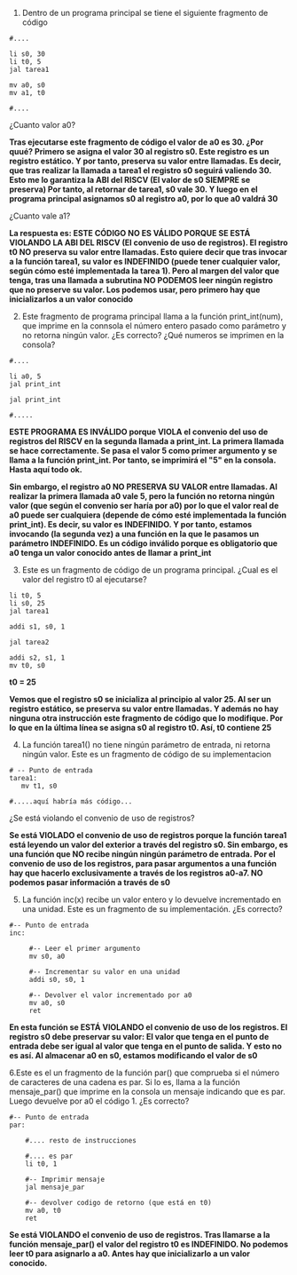 1. Dentro de un programa principal se tiene el siguiente fragmento de código
```
#....

li s0, 30
li t0, 5
jal tarea1

mv a0, s0
mv a1, t0

#....
```
¿Cuanto valor a0?

**Tras ejecutarse este fragmento de código el valor de a0 es 30.
¿Por quué? Primero se asigna el valor 30 al registro s0. Este registro es un registro estático. Y por tanto, preserva su valor entre llamadas. 
Es decir, que tras realizar la llamada a tarea1 el registro s0 seguirá valiendo 30. Esto me lo garantiza la ABI del RISCV (El valor de s0 SIEMPRE se preserva)
Por tanto, al retornar de tarea1, s0 vale 30. Y luego en el programa principal asignamos s0 al registro a0, por lo que a0 valdrá 30**

¿Cuanto vale a1?

**La respuesta es: ESTE CÓDIGO NO ES VÁLIDO PORQUE SE ESTÁ VIOLANDO LA ABI DEL RISCV (El convenio de uso de registros). El registro t0 NO preserva su valor entre llamadas. 
Esto quiere decir que tras invocar a la función tarea1, su valor es INDEFINIDO (puede tener cualquier valor, según cómo esté implementada la tarea 1). 
Pero al margen del valor que tenga, tras una llamada a subrutina NO PODEMOS leer ningún registro que no preserve su valor. Los podemos usar, pero primero hay que inicializarlos a un valor conocido**

2. Este fragmento de programa principal llama a la función print_int(num), que imprime en la connsola el número entero pasado como parámetro y no retorna ningún valor. 
¿Es correcto? ¿Qué numeros se imprimen en la consola?

```
#....

li a0, 5
jal print_int

jal print_int 

#.....
```

**ESTE PROGRAMA ES INVÁLIDO porque VIOLA el convenio del uso de registros del RISCV en la segunda llamada a print_int. La primera llamada se hace correctamente. 
Se pasa el valor 5 como primer argumento y se llama a la función print_int. Por tanto, se imprimirá el "5" en la consola. Hasta aquí todo ok.**

**Sin embargo, el registro a0 NO PRESERVA SU VALOR entre llamadas. Al realizar la primera llamada a0 vale 5, pero la función no retorna ningún valor (que según el convenio ser haría por a0) por lo que el valor real de a0 puede ser cualquiera (depende de cómo esté implementada la función print_int). Es decir, su valor es INDEFINIDO. Y por tanto, estamos invocando (la segunda vez) a una función en la que le pasamos un parámetro INDEFINIDO. 
Es un código inválido porque es obligatorio que a0 tenga un valor conocido antes de llamar a print_int**

3. Este es un fragmento de código de un programa principal. ¿Cual es el valor del registro t0 al ejecutarse?
```
li t0, 5
li s0, 25
jal tarea1

addi s1, s0, 1

jal tarea2

addi s2, s1, 1
mv t0, s0
```
**t0 = 25**

**Vemos que el registro s0 se inicializa al principio al valor 25. Al ser un registro estático, se preserva su valor entre llamadas. Y además no hay ninguna otra instrucción 
este fragmento de código que lo modifique. Por lo que en la última línea se asigna s0 al registro t0. Así, t0 contiene 25**

4. La función tarea1() no tiene ningún parámetro de entrada, ni retorna ningún valor. Este es un fragmento de código de su implementacion
```
# -- Punto de entrada
tarea1: 
   mv t1, s0

#.....aquí habría más código...
```

¿Se está violando el convenio de uso de registros?

**Se está VIOLADO el convenio de uso de registros porque la función tarea1 está leyendo un valor del exterior a través del registro s0. Sin embargo, es una función que NO 
recibe ningún ningún parámetro de entrada. Por el convenio de uso de los registros, para pasar argumentos a una función hay que hacerlo exclusivamente a través de los 
registros a0-a7. NO podemos pasar información a través de s0**

5. La función inc(x) recibe un valor entero y lo devuelve incrementado en una unidad. Este es un fragmento de su implementación. ¿Es correcto?
```
#-- Punto de entrada
inc: 

     #-- Leer el primer argumento
     mv s0, a0

     #-- Incrementar su valor en una unidad
     addi s0, s0, 1

     #-- Devolver el valor incrementado por a0
     mv a0, s0
     ret
```

**En esta función se ESTÁ VIOLANDO el convenio de uso de los registros. El registro s0 debe preservar su valor: El valor que tenga en el punto de entrada 
debe ser igual al valor que tenga en el punto de salida. Y esto no es así. Al almacenar a0 en s0, estamos modificando el valor de s0**

6.Este es el un fragmento de la función par() que comprueba si el número de caracteres de una cadena es par. Si lo es, llama a la función mensaje_par() que imprime en la consola un mensaje indicando que es par. Luego devuelve por a0 el código 1. ¿Es correcto?
```
#-- Punto de entrada
par:  

    #.... resto de instrucciones

    #.... es par
    li t0, 1

    #-- Imprimir mensaje
    jal mensaje_par

    #-- devolver codigo de retorno (que está en t0)
    mv a0, t0
    ret
  ```
  
  **Se está VIOLANDO el convenio de uso de registros. Tras llamarse a la función mensaje_par() el valor del registro t0 es INDEFINIDO. No podemos leer t0 para asignarlo a a0. Antes hay que inicializarlo a un valor conocido.**
